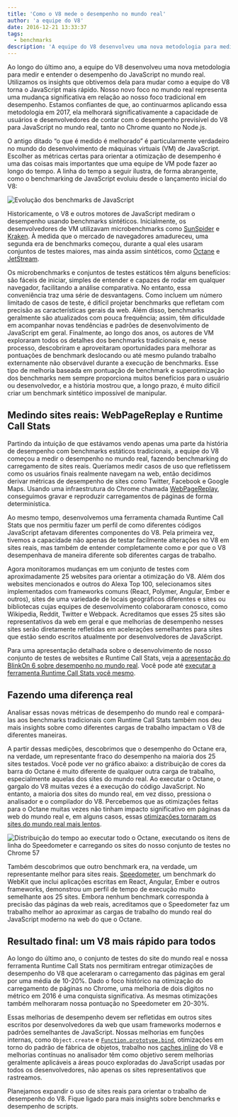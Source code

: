 ```yaml
---
title: 'Como o V8 mede o desempenho no mundo real'
author: 'a equipe do V8'
date: 2016-12-21 13:33:37
tags:
  - benchmarks
description: 'A equipe do V8 desenvolveu uma nova metodologia para medir e entender o desempenho do JavaScript no mundo real.'
---
```

Ao longo do último ano, a equipe do V8 desenvolveu uma nova metodologia para medir e entender o desempenho do JavaScript no mundo real. Utilizamos os insights que obtivemos dela para mudar como a equipe do V8 torna o JavaScript mais rápido. Nosso novo foco no mundo real representa uma mudança significativa em relação ao nosso foco tradicional em desempenho. Estamos confiantes de que, ao continuarmos aplicando essa metodologia em 2017, ela melhorará significativamente a capacidade de usuários e desenvolvedores de contar com o desempenho previsível do V8 para JavaScript no mundo real, tanto no Chrome quanto no Node.js.

<!--truncate-->
O antigo ditado “o que é medido é melhorado” é particularmente verdadeiro no mundo do desenvolvimento de máquinas virtuais (VM) de JavaScript. Escolher as métricas certas para orientar a otimização de desempenho é uma das coisas mais importantes que uma equipe de VM pode fazer ao longo do tempo. A linha do tempo a seguir ilustra, de forma abrangente, como o benchmarking de JavaScript evoluiu desde o lançamento inicial do V8:

![Evolução dos benchmarks de JavaScript](/_img/real-world-performance/evolution.png)

Historicamente, o V8 e outros motores de JavaScript mediram o desempenho usando benchmarks sintéticos. Inicialmente, os desenvolvedores de VM utilizavam microbenchmarks como [SunSpider](https://webkit.org/perf/sunspider/sunspider.html) e [Kraken](http://krakenbenchmark.mozilla.org/). À medida que o mercado de navegadores amadureceu, uma segunda era de benchmarks começou, durante a qual eles usaram conjuntos de testes maiores, mas ainda assim sintéticos, como [Octane](http://chromium.github.io/octane/) e [JetStream](http://browserbench.org/JetStream/).

Os microbenchmarks e conjuntos de testes estáticos têm alguns benefícios: são fáceis de iniciar, simples de entender e capazes de rodar em qualquer navegador, facilitando a análise comparativa. No entanto, essa conveniência traz uma série de desvantagens. Como incluem um número limitado de casos de teste, é difícil projetar benchmarks que refletam com precisão as características gerais da web. Além disso, benchmarks geralmente são atualizados com pouca frequência; assim, têm dificuldade em acompanhar novas tendências e padrões de desenvolvimento de JavaScript em geral. Finalmente, ao longo dos anos, os autores de VM exploraram todos os detalhes dos benchmarks tradicionais e, nesse processo, descobriram e aproveitaram oportunidades para melhorar as pontuações de benchmark deslocando ou até mesmo pulando trabalho externamente não observável durante a execução de benchmarks. Esse tipo de melhoria baseada em pontuação de benchmark e superotimização dos benchmarks nem sempre proporciona muitos benefícios para o usuário ou desenvolvedor, e a história mostrou que, a longo prazo, é muito difícil criar um benchmark sintético impossível de manipular.

## Medindo sites reais: WebPageReplay e Runtime Call Stats

Partindo da intuição de que estávamos vendo apenas uma parte da história de desempenho com benchmarks estáticos tradicionais, a equipe do V8 começou a medir o desempenho no mundo real, fazendo benchmarking do carregamento de sites reais. Queríamos medir casos de uso que refletissem como os usuários finais realmente navegam na web, então decidimos derivar métricas de desempenho de sites como Twitter, Facebook e Google Maps. Usando uma infraestrutura do Chrome chamada [WebPageReplay](https://github.com/chromium/web-page-replay), conseguimos gravar e reproduzir carregamentos de páginas de forma determinística.

Ao mesmo tempo, desenvolvemos uma ferramenta chamada Runtime Call Stats que nos permitiu fazer um perfil de como diferentes códigos JavaScript afetavam diferentes componentes do V8. Pela primeira vez, tivemos a capacidade não apenas de testar facilmente alterações no V8 em sites reais, mas também de entender completamente como e por que o V8 desempenhava de maneira diferente sob diferentes cargas de trabalho.

Agora monitoramos mudanças em um conjunto de testes com aproximadamente 25 websites para orientar a otimização do V8. Além dos websites mencionados e outros do Alexa Top 100, selecionamos sites implementados com frameworks comuns (React, Polymer, Angular, Ember e outros), sites de uma variedade de locais geográficos diferentes e sites ou bibliotecas cujas equipes de desenvolvimento colaboraram conosco, como Wikipedia, Reddit, Twitter e Webpack. Acreditamos que esses 25 sites são representativos da web em geral e que melhorias de desempenho nesses sites serão diretamente refletidas em acelerações semelhantes para sites que estão sendo escritos atualmente por desenvolvedores de JavaScript.

Para uma apresentação detalhada sobre o desenvolvimento de nosso conjunto de testes de websites e Runtime Call Stats, veja a [apresentação do BlinkOn 6 sobre desempenho no mundo real](https://www.youtube.com/watch?v=xCx4uC7mn6Y). Você pode até [executar a ferramenta Runtime Call Stats você mesmo](/docs/rcs).

## Fazendo uma diferença real

Analisar essas novas métricas de desempenho do mundo real e compará-las aos benchmarks tradicionais com Runtime Call Stats também nos deu mais insights sobre como diferentes cargas de trabalho impactam o V8 de diferentes maneiras.

A partir dessas medições, descobrimos que o desempenho do Octane era, na verdade, um representante fraco do desempenho na maioria dos 25 sites testados. Você pode ver no gráfico abaixo: a distribuição de cores da barra do Octane é muito diferente de qualquer outra carga de trabalho, especialmente aquelas dos sites do mundo real. Ao executar o Octane, o gargalo do V8 muitas vezes é a execução do código JavaScript. No entanto, a maioria dos sites do mundo real, em vez disso, pressiona o analisador e o compilador do V8. Percebemos que as otimizações feitas para o Octane muitas vezes não tinham impacto significativo em páginas da web do mundo real e, em alguns casos, essas [otimizações tornaram os sites do mundo real mais lentos](https://benediktmeurer.de/2016/12/16/the-truth-about-traditional-javascript-benchmarks/#a-closer-look-at-octane).

![Distribuição do tempo ao executar todo o Octane, executando os itens de linha do Speedometer e carregando os sites do nosso conjunto de testes no Chrome 57](/_img/real-world-performance/startup-distribution.png)

Também descobrimos que outro benchmark era, na verdade, um representante melhor para sites reais. [Speedometer](http://browserbench.org/Speedometer/), um benchmark do WebKit que inclui aplicações escritas em React, Angular, Ember e outros frameworks, demonstrou um perfil de tempo de execução muito semelhante aos 25 sites. Embora nenhum benchmark corresponda à precisão das páginas da web reais, acreditamos que o Speedometer faz um trabalho melhor ao aproximar as cargas de trabalho do mundo real do JavaScript moderno na web do que o Octane.

## Resultado final: um V8 mais rápido para todos

Ao longo do último ano, o conjunto de testes do site do mundo real e nossa ferramenta Runtime Call Stats nos permitiram entregar otimizações de desempenho do V8 que aceleraram o carregamento das páginas em geral por uma média de 10-20%. Dado o foco histórico na otimização do carregamento de páginas no Chrome, uma melhoria de dois dígitos no métrico em 2016 é uma conquista significativa. As mesmas otimizações também melhoraram nossa pontuação no Speedometer em 20-30%.

Essas melhorias de desempenho devem ser refletidas em outros sites escritos por desenvolvedores da web que usam frameworks modernos e padrões semelhantes de JavaScript. Nossas melhorias em funções internas, como `Object.create` e [`Function.prototype.bind`](https://benediktmeurer.de/2015/12/25/a-new-approach-to-function-prototype-bind/), otimizações em torno do padrão de fábrica de objetos, trabalho nos [caches inline](https://en.wikipedia.org/wiki/Inline_caching) do V8 e melhorias contínuas no analisador têm como objetivo serem melhorias geralmente aplicáveis a áreas pouco exploradas do JavaScript usadas por todos os desenvolvedores, não apenas os sites representativos que rastreamos.

Planejamos expandir o uso de sites reais para orientar o trabalho de desempenho do V8. Fique ligado para mais insights sobre benchmarks e desempenho de scripts.
